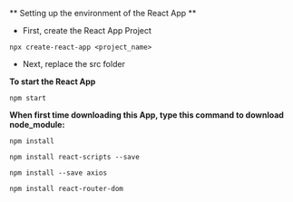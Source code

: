 ** Setting up the environment of the React App **
- First, create the React App Project
```
npx create-react-app <project_name>
```
- Next, replace the src folder

**To start the React App**
```
npm start
```
**When first time downloading this App, type this command to download node_module:**

```
npm install
```
```
npm install react-scripts --save
```
```
npm install --save axios
```
```
npm install react-router-dom
```